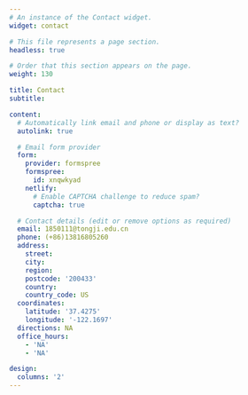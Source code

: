 ```yaml
---
# An instance of the Contact widget.
widget: contact

# This file represents a page section.
headless: true

# Order that this section appears on the page.
weight: 130

title: Contact
subtitle:

content:
  # Automatically link email and phone or display as text?
  autolink: true

  # Email form provider
  form:
    provider: formspree
    formspree:
      id: xnqwkyad
    netlify:
      # Enable CAPTCHA challenge to reduce spam?
      captcha: true

  # Contact details (edit or remove options as required)
  email: 1850111@tongji.edu.cn
  phone: (+86)13816805260
  address:
    street: 
    city: 
    region: 
    postcode: '200433'
    country: 
    country_code: US
  coordinates:
    latitude: '37.4275'
    longitude: '-122.1697'
  directions: NA
  office_hours:
    - 'NA'
    - 'NA'

design:
  columns: '2'
---
```

